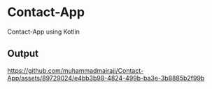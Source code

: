 # Contact-App
Contact-App using Kotlin

## Output
https://github.com/muhammadmairajj/Contact-App/assets/89729024/e4bb3b98-4824-499b-ba3e-3b8885b2f99b
